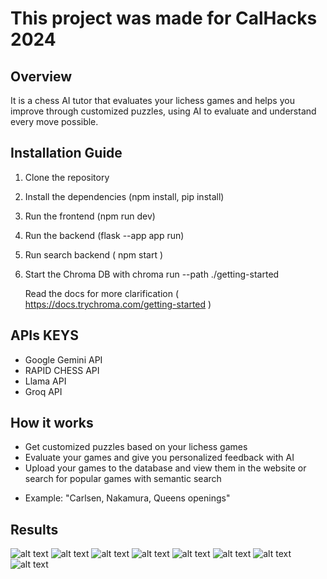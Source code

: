 # This project was made for CalHacks 2024

## Overview
 It is a chess AI tutor that evaluates your lichess games and helps you improve through customized puzzles, using AI to evaluate and understand every move possible.


## Installation Guide

1. Clone the repository
2. Install the dependencies (npm install, pip install)
3. Run the frontend (npm run dev)
4. Run the backend (flask --app app run)
5. Run search backend ( npm start )
6. Start the Chroma DB with chroma run --path ./getting-started

   Read the docs for more clarification ( https://docs.trychroma.com/getting-started ) 


## APIs KEYS 
- Google Gemini API
- RAPID CHESS API
- Llama API
- Groq API

## How it works
- Get customized puzzles based on your lichess games
- Evaluate your games and give you personalized feedback with AI
- Upload your games to the database and view them in the website or search for popular games with semantic search
* Example: "Carlsen, Nakamura, Queens openings"


## Results
![alt text](https://github.com/satwikug25/CalHacks/blob/main/frontend/public/images/arch.png?raw=true)
![alt text](https://github.com/satwikug25/CalHacks/blob/main/frontend/public/images/img1.png?raw=true)
![alt text](https://github.com/satwikug25/CalHacks/blob/main/frontend/public/images/img2.png?raw=true)
![alt text](https://github.com/satwikug25/CalHacks/blob/main/frontend/public/images/img3.png?raw=true)
![alt text](https://github.com/satwikug25/CalHacks/blob/main/frontend/public/images/img4.png?raw=true) 
![alt text](https://github.com/satwikug25/CalHacks/blob/main/frontend/public/images/img5.png?raw=true)
![alt text](https://github.com/satwikug25/CalHacks/blob/main/frontend/public/images/img6.png?raw=true)
![alt text](https://github.com/satwikug25/CalHacks/blob/main/frontend/public/images/img7.png?raw=true)





